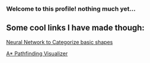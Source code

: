 ### Welcome to this profile! nothing much yet...

## Some cool links I have made though:
[Neural Network to Categorize basic shapes](https://github.com/eansengchang/Shape-Classifier)

[A* Pathfinding Visualizer](https://eansengchang.github.io/A-star-pathfinding/)